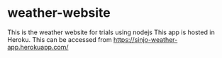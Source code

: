 # weather-website
This is the weather website for trials using nodejs
This app is hosted in Heroku. 
This can be accessed from https://sinjo-weather-app.herokuapp.com/
